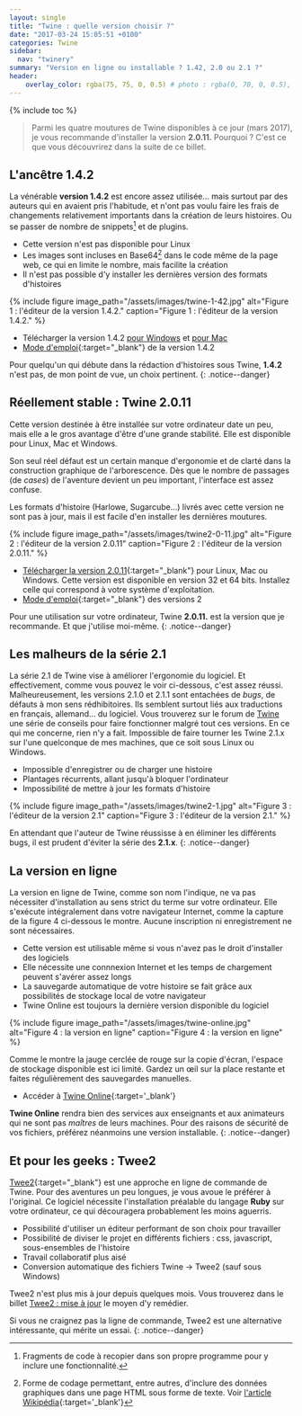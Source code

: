 ```yaml
---
layout: single
title: "Twine : quelle version choisir ?"
date: "2017-03-24 15:05:51 +0100"
categories: Twine
sidebar:
  nav: "twinery"
summary: "Version en ligne ou installable ? 1.42, 2.0 ou 2.1 ?"
header:
    overlay_color: rgba(75, 75, 0, 0.5) # photo : rgba(0, 70, 0, 0.5), twine : rgba(75, 75, 0, 0.5), jekyll : rgba(0, 20, 120, 0.5), divers : rgba(0, 0, 70, 0.5)
---
```


{% include toc %}
> Parmi les quatre moutures de Twine disponibles à ce jour (mars 2017), je vous recommande d'installer la version **2.0.11.** Pourquoi ? C'est ce que vous découvrirez dans la suite de ce billet.

## L'ancêtre 1.4.2

La vénérable **version 1.4.2** est encore assez utilisée... mais surtout par des auteurs qui en avaient pris l'habitude, et n'ont pas voulu faire les frais de changements relativement importants dans la création de leurs histoires. Ou se passer de nombre de snippets[^snippets] et de plugins.

* Cette version n'est pas disponible pour Linux
* Les images sont incluses en Base64[^Base64] dans le code même de la page web, ce qui en limite le nombre, mais facilite la création
* Il n'est pas possible d'y installer les dernières version des formats d'histoires

{% include figure image_path="/assets/images/twine-1-42.jpg" alt="Figure 1 : l'éditeur de la version 1.4.2." caption="Figure 1 : l'éditeur de la version 1.4.2." %}

* Télécharger la version 1.4.2 [pour Windows](http://twinery.org/downloads/twine_1.4.2_win.exe) et [pour Mac](http://twinery.org/downloads/twine_1.4.2_osx.zip)
* [Mode d'emploi](http://twinery.org/wiki/twine1:reference){:target="_blank"} de la version 1.4.2

Pour quelqu'un qui débute dans la rédaction d'histoires sous Twine, **1.4.2** n'est pas, de mon point de vue, un choix  pertinent.
{: .notice--danger}

## Réellement stable : Twine 2.0.11

Cette version destinée à être installée sur votre ordinateur date un peu, mais elle a le gros avantage d'être d'une grande stabilité. Elle est disponible pour Linux, Mac et Windows.

Son seul réel défaut est un certain manque d'ergonomie et de clarté dans la construction graphique de l'arborescence. Dès que le nombre de passages (de *cases*) de l'aventure devient un peu important, l'interface est assez confuse.

Les formats d'histoire (Harlowe, Sugarcube...) livrés avec cette version ne sont pas à jour, mais il est facile d'en installer les dernières moutures.

{% include figure image_path="/assets/images/twine2-0-11.jpg" alt="Figure 2 : l'éditeur de la version 2.0.11" caption="Figure 2 : l'éditeur de la version 2.0.11." %}

* [Télécharger la version 2.0.11](http://twinery.org/){:target="_blank"} pour Linux, Mac ou Windows. Cette version est disponible en version 32 et 64 bits. Installez celle qui correspond à votre système d'exploitation.
* [Mode d'emploi](http://twinery.org/wiki/twine2:guide){:target="_blank"} des versions 2

Pour une utilisation sur votre ordinateur, Twine **2.0.11.** est la version que je recommande. Et que j'utilise moi-même.
{: .notice--danger}

## Les malheurs de la série 2.1

La série 2.1 de Twine vise à améliorer l'ergonomie du logiciel. Et effectivement, comme vous pouvez le voir ci-dessous, c'est assez réussi. Malheureusement, les versions 2.1.0 et 2.1.1 sont entachées de *bugs*, de défauts à mon sens rédhibitoires. Ils semblent surtout liés aux traductions en français, allemand... du logiciel. Vous trouverez sur le forum de [Twine](http://twinery.org/forum/) une série de conseils pour faire fonctionner malgré tout ces versions. En ce qui me concerne, rien n'y a fait. Impossible de faire tourner les Twine 2.1.x sur l'une quelconque de mes machines, que ce soit sous Linux ou Windows.

* Impossible d'enregistrer ou de charger une histoire
* Plantages récurrents, allant jusqu'à bloquer l'ordinateur
* Impossibilité de mettre à jour les formats d'histoire


{% include figure image_path="/assets/images/twine2-1.jpg" alt="Figure 3 : l'éditeur de la version 2.1" caption="Figure 3 : l'éditeur de la version 2.1." %}

En attendant que l'auteur de Twine réussisse à en éliminer les différents bugs, il est prudent d'éviter la série des  **2.1.x**.
{: .notice--danger}

## La version en ligne

La version en ligne de Twine, comme son nom l'indique, ne va pas nécessiter d'installation au sens strict du terme sur votre ordinateur. Elle s'exécute intégralement dans votre navigateur Internet, comme la capture de la figure 4 ci-dessous le montre. Aucune inscription ni enregistrement ne sont nécessaires.

* Cette version est utilisable même si vous n'avez pas le droit d'installer des logiciels
* Elle nécessite une connnexion Internet et les temps de chargement peuvent s'avérer assez longs
* La sauvegarde automatique de votre histoire se fait grâce aux possibilités de stockage local de votre navigateur
* Twine Online est toujours la dernière version disponible du logiciel

{% include figure image_path="/assets/images/twine-online.jpg" alt="Figure 4 : la version en ligne" caption="Figure 4 : la version en ligne" %}

Comme le montre la jauge cerclée de rouge sur la copie d'écran, l'espace de stockage disponible est ici limité. Gardez un œil sur la place restante et faites régulièrement des sauvegardes manuelles.

* Accéder à [Twine Online](https://twinery.org/2){:target='_blank'}

**Twine Online** rendra bien des services aux enseignants et aux animateurs qui ne sont pas *maîtres* de leurs machines. Pour des raisons de sécurité de vos fichiers, préférez néanmoins une version installable.
{: .notice--danger}

## Et pour les geeks : Twee2

[Twee2](https://dan-q.github.io/twee2/){:target="_blank"} est une approche en ligne de commande de Twine. Pour des aventures un peu longues, je vous avoue le préférer à l'original. Ce logiciel nécessite l'installation préalable du langage **Ruby** sur votre ordinateur, ce qui découragera probablement les moins aguerris.

* Possibilité d'utiliser un éditeur performant de son choix pour travailler
* Possibilité de diviser le projet en différents fichiers : css, javascript, sous-ensembles de l'histoire
* Travail collaboratif plus aisé
* Conversion automatique des fichiers Twine -> Twee2 (sauf sous Windows)

Twee2 n'est plus mis à jour depuis quelques mois. Vous trouverez dans le billet [Twee2 : mise à jour](/twine/twee2-mise-ajour/) le moyen d'y remédier.

Si vous ne craignez pas la ligne de commande, Twee2 est une alternative intéressante, qui mérite un essai.
{: .notice--danger}

[^snippets]:Fragments de code à recopier dans son propre programme pour y inclure une fonctionnalité.
[^Base64]:Forme de codage permettant, entre autres, d'inclure des données graphiques dans une page HTML sous forme de texte. Voir [l'article Wikipédia](https://fr.wikipedia.org/wiki/Base64){:target='_blank'}
